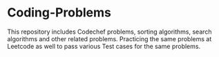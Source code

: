 # Coding-Problems

This repository includes Codechef problems, sorting algorithms, search algorithms and other related problems.
Practicing the same problems at Leetcode as well to pass various Test cases for the same problems. 
